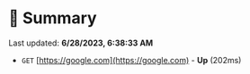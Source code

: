 # 📖 Summary
Last updated: **6/28/2023, 6:38:33 AM**

- `GET` [https://google.com](https://google.com) - **Up** (202ms)
